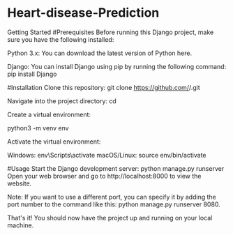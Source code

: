 # Heart-disease-Prediction
Getting Started
#Prerequisites
Before running this Django project, make sure you have the following installed:

Python 3.x: You can download the latest version of Python here.

Django: You can install Django using pip by running the following command:
pip install Django

#Installation
Clone this repository:
git clone https://github.com/<username>/<project-name>.git

Navigate into the project directory:
cd <project-name>

Create a virtual environment:

python3 -m venv env

Activate the virtual environment:

Windows: env\Scripts\activate
macOS/Linux: source env/bin/activate

#Usage
Start the Django development server:
python manage.py runserver
Open your web browser and go to http://localhost:8000 to view the website.

Note: If you want to use a different port, you can specify it by adding the port number to the command like this:
python manage.py runserver 8080.

That's it! You should now have the project up and running on your local machine.










